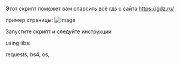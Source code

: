 Этот скрипт поможет вам спарсить всё гдз с сайта https://gdz.ru/

пример страницы:
![image](https://github.com/Pajojda1986/gdz_parser/assets/112925266/4882a8fd-0f1a-4cad-9dec-a9c9bd1bc4cd)


Запустите скрипт и следуйте инструкции


using libs:

requests,
bs4,
os,

